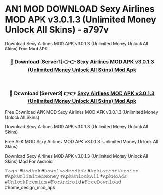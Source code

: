# AN1 MOD DOWNLOAD Sexy Airlines MOD APK v3.0.1.3 (Unlimited Money Unlock All Skins) - a797v
Download Sexy Airlines MOD APK v3.0.1.3 (Unlimited Money Unlock All Skins) Free Mod APK

<div align="center">
<h3>🔴 Download [Server1] 👉👉 <a href="https://apk-comot.site?title=Sexy_Airlines_MOD_APK_v3.0.1.3_(Unlimited_Money_Unlock_All_Skins)">Sexy Airlines MOD APK v3.0.1.3 (Unlimited Money Unlock All Skins) Mod Apk</a></h3><br>

<h3>🔴 Download [Server2] 👉👉 <a href="https://apk-comot.site?title=Sexy_Airlines_MOD_APK_v3.0.1.3_(Unlimited_Money_Unlock_All_Skins)">Sexy Airlines MOD APK v3.0.1.3 (Unlimited Money Unlock All Skins) Mod Apk</a></h3>
</div>


Free Download APK MOD Sexy Airlines MOD APK v3.0.1.3 (Unlimited Money Unlock All Skins)

Download Sexy Airlines MOD APK v3.0.1.3 (Unlimited Money Unlock All Skins) 

Free APK MOD Sexy Airlines MOD APK v3.0.1.3 (Unlimited Money Unlock All Skins) 

Download Sexy Airlines MOD APK v3.0.1.3 (Unlimited Money Unlock All Skins) Mod For Android

𝚃𝚊𝚐𝚜: #𝙼𝚘𝚍𝙰𝚙𝚔 #𝙳𝚘𝚠𝚗𝚕𝚘𝚊𝚍𝙼𝚘𝚍𝙰𝚙𝚔 #𝙰𝚙𝚔𝙻𝚊𝚝𝚎𝚜𝚝𝚅𝚎𝚛𝚜𝚒𝚘𝚗 #𝙰𝚙𝚔𝚄𝚗𝚕𝚒𝚖𝚒𝚝𝚎𝚍𝙼𝚘𝚗𝚎𝚢 #𝙰𝚙𝚔𝚄𝚗𝚕𝚘𝚌𝚔𝙰𝚕𝚕 #𝙰𝚙𝚔𝙽𝚘𝙰𝚍𝚜 #𝚄𝚗𝚕𝚘𝚌𝚔𝙿𝚛𝚎𝚖𝚒𝚞𝚖 #𝙵𝚘𝚛𝙰𝚗𝚍𝚛𝚘𝚒𝚍 #𝙵𝚛𝚎𝚎𝙳𝚘𝚠𝚗𝚕𝚘𝚊𝚍 #home_design_mod_apk